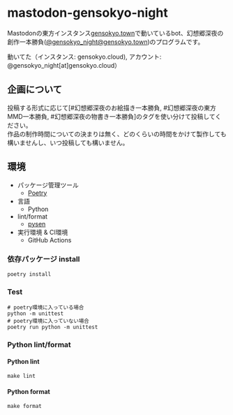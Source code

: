 # mastodon-gensokyo-night

Mastodonの東方インスタンス[gensokyo.town](https://gensokyo.town)で動いているbot、幻想郷深夜の創作一本勝負([@gensokyo_night@gensokyo.town](https://gensokyo.town/@gensokyo_night))のプログラムです。

動いてた（インスタンス: gensokyo.cloud), アカウント: @gensokyo_night[at]gensokyo.cloud）

## 企画について

投稿する形式に応じて[#幻想郷深夜のお絵描き一本勝負, #幻想郷深夜の東方MMD一本勝負, #幻想郷深夜の物書き一本勝負]のタグを使い分けて投稿してください。</br>
作品の制作時間についての決まりは無く、どのくらいの時間をかけて製作しても構いませんし、いつ投稿しても構いません。


## 環境
- パッケージ管理ツール
  - [Poetry](https://python-poetry.org/)
- 言語
  - Python
- lint/format
  - [pysen](https://github.com/pfnet/pysen)
- 実行環境 & CI環境
  - GitHub Actions

### 依存パッケージ install
```shell
poetry install
```

### Test
```shell
# poetry環境に入っている場合
python -m unittest
# poetry環境に入っていない場合
poetry run python -m unittest
```

### Python lint/format
#### Python lint
```shell
make lint
```

#### Python format
```shell
make format
```
